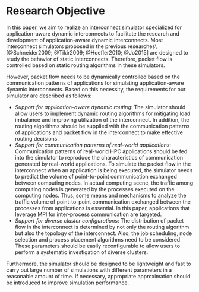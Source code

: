 # Research Objective

In this paper, we aim to realize an interconnect simulator specialized for
application-aware dynamic interconnects to facilitate the research and
development of application-aware dynamic interconnects. Most interconnect
simulators proposed in the previous researches\ [@Schneider2009; @Tikir2009;
@Hoefler2010; @Jo2015] are designed to study the behavior of static
interconnects. Therefore, packet flow is controlled based on static routing
algorithms in these simulators.

However, packet flow needs to be dynamically controlled based on the
communication patterns of applications for simulating application-aware
dynamic interconnects. Based on this necessity, the requirements for our
simulator are described as follows:

- _Support for application-aware dynamic routing_: The simulator should allow
  users to implement dynamic routing algorithms for mitigating load imbalance
  and improving utilization of the interconnect. In addition, the routing
  algorithms should be supplied with the communication patterns of
  applications and packet flow in the interconnect to make effective routing
  decisions.
- _Support for communication patterns of real-world applications_:
  Communication patterns of real-world HPC applications should be fed into the
  simulator to reproduce the characteristics of communication generated by
  real-world applications. To simulate the packet flow in the interconnect
  when an application is being executed, the simulator needs to predict the
  volume of point-to-point communication exchanged between computing nodes. In
  actual computing scene, the traffic among computing nodes is generated by
  the processes executed on the computing nodes. Thus, some means and
  mechanisms to analyze the traffic volume of point-to-point communication
  exchanged between the processes from applications is essential. In this
  paper, applications that leverage MPI for inter-process communication are
  targeted.
- _Support for diverse cluster configurations_: The distribution of packet
  flow in the interconnect is determined by not only the routing algorithm but
  also the topology of the interconnect. Also, the job scheduling, node
  selection and process placement algorithms need to be considered. These
  parameters should be easily reconfigurable to allow users to perform a
  systematic investigation of diverse clusters.

Furthermore, the simulator should be designed to be lightweight and fast to
carry out large number of simulations with different parameters in a
reasonable amount of time. If necessary, appropriate approximation should be
introduced to improve simulation performance.
